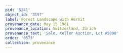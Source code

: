 ```yaml
---
pid: '5241'
object_id: '3197'
label: Forest Landscape with Hermit
provenance_date: May 15 1981
provenance_location: Switzerland, Zürich
provenance_text: 'Sale, Koller Auction, Lot #5090'
order: '0573'
collection: provenance
---
```

